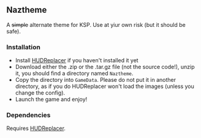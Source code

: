 ## Naztheme

A <strike>simple</strike> alternate theme for KSP. Use at yiur own risk (but it should be safe).

### Installation

* Install [HUDReplacer](https://github.com/UltraJohn/HUDReplacer/releases) if you haven't installed it yet
* Download either the .zip or the .tar.gz file (not the source code!), unzip it, you should find a directory named `Naztheme`.
* Copy the directory into `GameData`. Please do not put it in another directory, as if you do HUDReplacer won't load the images (unless you change the config).
* Launch the game and enjoy!

### Dependencies
Requires [HUDReplacer](https://github.com/UltraJohn/HUDReplacer/releases).
